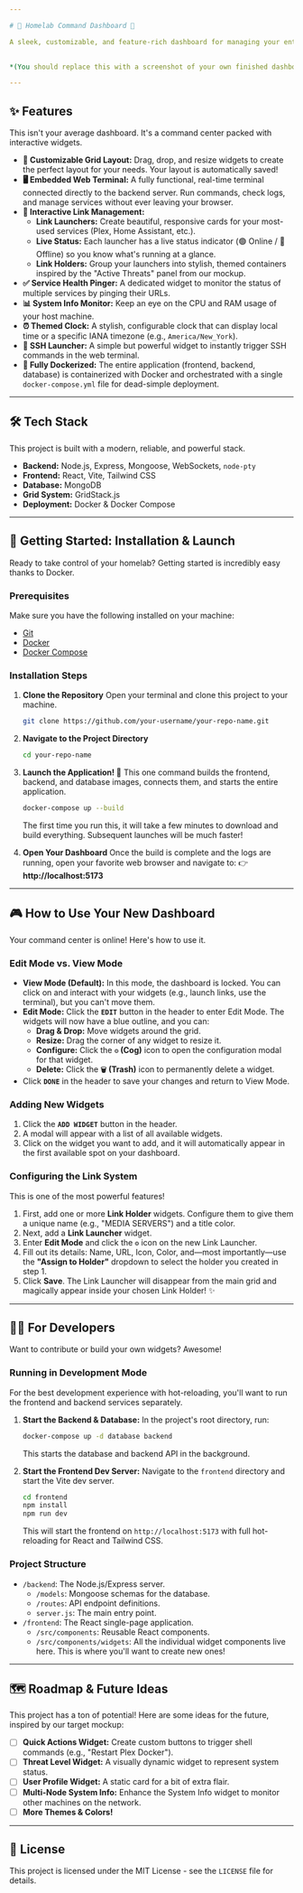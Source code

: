 ```yaml
---

# 🚀 Homelab Command Dashboard 🚀

A sleek, customizable, and feature-rich dashboard for managing your entire homelab. Inspired by high-tech intelligence agency UIs, this dashboard isn't just for looking at—it's for *doing*.

 
*(You should replace this with a screenshot of your own finished dashboard!)*

---
```


## ✨ Features

This isn't your average dashboard. It's a command center packed with interactive widgets.

*   **🧩 Customizable Grid Layout:** Drag, drop, and resize widgets to create the perfect layout for your needs. Your layout is automatically saved!
*   **🖥️ Embedded Web Terminal:** A fully functional, real-time terminal connected directly to the backend server. Run commands, check logs, and manage services without ever leaving your browser.
*   **🔗 Interactive Link Management:**
    *   **Link Launchers:** Create beautiful, responsive cards for your most-used services (Plex, Home Assistant, etc.).
    *   **Live Status:** Each launcher has a live status indicator (🟢 Online / 🔴 Offline) so you know what's running at a glance.
    *   **Link Holders:** Group your launchers into stylish, themed containers inspired by the "Active Threats" panel from our mockup.
*   **✅ Service Health Pinger:** A dedicated widget to monitor the status of multiple services by pinging their URLs.
*   **📊 System Info Monitor:** Keep an eye on the CPU and RAM usage of your host machine.
*   **⏰ Themed Clock:** A stylish, configurable clock that can display local time or a specific IANA timezone (e.g., `America/New_York`).
*   **🚀 SSH Launcher:** A simple but powerful widget to instantly trigger SSH commands in the web terminal.
*   **🐳 Fully Dockerized:** The entire application (frontend, backend, database) is containerized with Docker and orchestrated with a single `docker-compose.yml` file for dead-simple deployment.

---

## 🛠️ Tech Stack

This project is built with a modern, reliable, and powerful stack.

*   **Backend:** Node.js, Express, Mongoose, WebSockets, `node-pty`
*   **Frontend:** React, Vite, Tailwind CSS
*   **Database:** MongoDB
*   **Grid System:** GridStack.js
*   **Deployment:** Docker & Docker Compose

---

## 🏁 Getting Started: Installation & Launch

Ready to take control of your homelab? Getting started is incredibly easy thanks to Docker.

### Prerequisites

Make sure you have the following installed on your machine:
*   [Git](https://git-scm.com/downloads)
*   [Docker](https://docs.docker.com/get-docker/)
*   [Docker Compose](https://docs.docker.com/compose/install/)

### Installation Steps

1.  **Clone the Repository**
    Open your terminal and clone this project to your machine.
    ```bash
    git clone https://github.com/your-username/your-repo-name.git
    ```

2.  **Navigate to the Project Directory**
    ```bash
    cd your-repo-name
    ```

3.  **Launch the Application! 🚀**
    This one command builds the frontend, backend, and database images, connects them, and starts the entire application.
    ```bash
    docker-compose up --build
    ```
    The first time you run this, it will take a few minutes to download and build everything. Subsequent launches will be much faster!

4.  **Open Your Dashboard**
    Once the build is complete and the logs are running, open your favorite web browser and navigate to:
    👉 **http://localhost:5173**

---

## 🎮 How to Use Your New Dashboard

Your command center is online! Here's how to use it.

### Edit Mode vs. View Mode

*   **View Mode (Default):** In this mode, the dashboard is locked. You can click on and interact with your widgets (e.g., launch links, use the terminal), but you can't move them.
*   **Edit Mode:** Click the **`EDIT`** button in the header to enter Edit Mode. The widgets will now have a blue outline, and you can:
    *   **Drag & Drop:** Move widgets around the grid.
    *   **Resize:** Drag the corner of any widget to resize it.
    *   **Configure:** Click the **`⚙️` (Cog)** icon to open the configuration modal for that widget.
    *   **Delete:** Click the **`🗑️` (Trash)** icon to permanently delete a widget.
*   Click **`DONE`** in the header to save your changes and return to View Mode.

### Adding New Widgets

1.  Click the **`ADD WIDGET`** button in the header.
2.  A modal will appear with a list of all available widgets.
3.  Click on the widget you want to add, and it will automatically appear in the first available spot on your dashboard.

### Configuring the Link System

This is one of the most powerful features!

1.  First, add one or more **Link Holder** widgets. Configure them to give them a unique name (e.g., "MEDIA SERVERS") and a title color.
2.  Next, add a **Link Launcher** widget.
3.  Enter **Edit Mode** and click the `⚙️` icon on the new Link Launcher.
4.  Fill out its details: Name, URL, Icon, Color, and—most importantly—use the **"Assign to Holder"** dropdown to select the holder you created in step 1.
5.  Click **Save**. The Link Launcher will disappear from the main grid and magically appear inside your chosen Link Holder! ✨

---

## 🧑‍💻 For Developers

Want to contribute or build your own widgets? Awesome!

### Running in Development Mode

For the best development experience with hot-reloading, you'll want to run the frontend and backend services separately.

1.  **Start the Backend & Database:**
    In the project's root directory, run:
    ```bash
    docker-compose up -d database backend
    ```
    This starts the database and backend API in the background.

2.  **Start the Frontend Dev Server:**
    Navigate to the `frontend` directory and start the Vite dev server.
    ```bash
    cd frontend
    npm install
    npm run dev
    ```
    This will start the frontend on `http://localhost:5173` with full hot-reloading for React and Tailwind CSS.

### Project Structure

*   `/backend`: The Node.js/Express server.
    *   `/models`: Mongoose schemas for the database.
    *   `/routes`: API endpoint definitions.
    *   `server.js`: The main entry point.
*   `/frontend`: The React single-page application.
    *   `/src/components`: Reusable React components.
    *   `/src/components/widgets`: All the individual widget components live here. This is where you'll want to create new ones!

---

## 🗺️ Roadmap & Future Ideas

This project has a ton of potential! Here are some ideas for the future, inspired by our target mockup:

*   [ ] **Quick Actions Widget:** Create custom buttons to trigger shell commands (e.g., "Restart Plex Docker").
*   [ ] **Threat Level Widget:** A visually dynamic widget to represent system status.
*   [ ] **User Profile Widget:** A static card for a bit of extra flair.
*   [ ] **Multi-Node System Info:** Enhance the System Info widget to monitor other machines on the network.
*   [ ] **More Themes & Colors!**

---

## 📜 License

This project is licensed under the MIT License - see the `LICENSE` file for details.